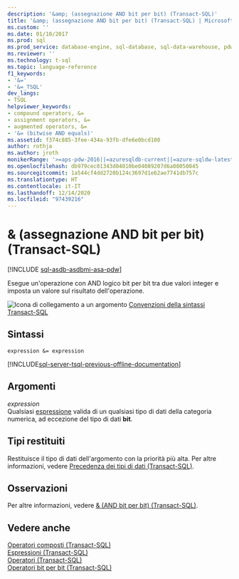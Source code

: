 ```yaml
---
description: '&amp; (assegnazione AND bit per bit) (Transact-SQL)'
title: '&amp; (assegnazione AND bit per bit) (Transact-SQL) | Microsoft Docs'
ms.custom: ''
ms.date: 01/10/2017
ms.prod: sql
ms.prod_service: database-engine, sql-database, sql-data-warehouse, pdw
ms.reviewer: ''
ms.technology: t-sql
ms.topic: language-reference
f1_keywords:
- '&='
- '&=_TSQL'
dev_langs:
- TSQL
helpviewer_keywords:
- compound operators, &=
- assignment operators, &=
- augmented operators, &=
- '&= (bitwise AND equals)'
ms.assetid: f374c885-3fee-434a-93fb-dfe6e0bcd100
author: rothja
ms.author: jroth
monikerRange: '>=aps-pdw-2016||=azuresqldb-current||=azure-sqldw-latest||>=sql-server-2016||>=sql-server-linux-2017||=azuresqldb-mi-current'
ms.openlocfilehash: db979cec01343d04010be04089207d6a08050845
ms.sourcegitcommit: 1a544cf4dd2720b124c3697d1e62ae7741db757c
ms.translationtype: HT
ms.contentlocale: it-IT
ms.lasthandoff: 12/14/2020
ms.locfileid: "97439216"
---
```

# <a name="amp-bitwise-and-assignment-transact-sql"></a>&amp; (assegnazione AND bit per bit) (Transact-SQL)
[!INCLUDE [sql-asdb-asdbmi-asa-pdw](../../includes/applies-to-version/sql-asdb-asdbmi-asa-pdw.md)]


  Esegue un'operazione con AND logico bit per bit tra due valori integer e imposta un valore sul risultato dell'operazione.  
  
 ![Icona di collegamento a un argomento](../../database-engine/configure-windows/media/topic-link.gif "Icona di collegamento a un argomento") [Convenzioni della sintassi Transact-SQL](../../t-sql/language-elements/transact-sql-syntax-conventions-transact-sql.md)  
  
## <a name="syntax"></a>Sintassi  
  
```syntaxsql  
expression &= expression  
```  
  
[!INCLUDE[sql-server-tsql-previous-offline-documentation](../../includes/sql-server-tsql-previous-offline-documentation.md)]

## <a name="arguments"></a>Argomenti
 *expression*  
 Qualsiasi [espressione](../../t-sql/language-elements/expressions-transact-sql.md) valida di un qualsiasi tipo di dati della categoria numerica, ad eccezione del tipo di dati **bit**.  
  
## <a name="result-types"></a>Tipi restituiti  
 Restituisce il tipo di dati dell'argomento con la priorità più alta. Per altre informazioni, vedere [Precedenza dei tipi di dati &#40;Transact-SQL&#41;](../../t-sql/data-types/data-type-precedence-transact-sql.md).  
  
## <a name="remarks"></a>Osservazioni  
 Per altre informazioni, vedere [& &#40;AND bit per bit&#41; &#40;Transact-SQL&#41;](../../t-sql/language-elements/bitwise-and-transact-sql.md).  
  
## <a name="see-also"></a>Vedere anche  
 [Operatori composti &#40;Transact-SQL&#41;](../../t-sql/language-elements/compound-operators-transact-sql.md)   
 [Espressioni &#40;Transact-SQL&#41;](../../t-sql/language-elements/expressions-transact-sql.md)   
 [Operatori &#40;Transact-SQL&#41;](../../t-sql/language-elements/operators-transact-sql.md)   
 [Operatori bit per bit &#40;Transact-SQL&#41;](../../t-sql/language-elements/bitwise-operators-transact-sql.md)  
  
  
